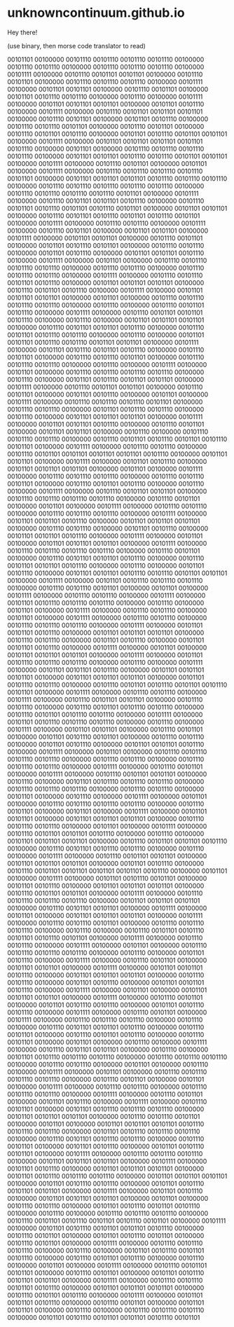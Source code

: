 # unknowncontinuum.github.io

Hey there!

(use binary, then morse code translator to read)

00101101 00100000 00101110 00101110 00101110 00101110 00100000 00101110 00101110 00100000 00101110 00101110 00101110 00100000 00101111 00100000 00101110 00101101 00101101 00100000 00101110 00101101 00100000 00101110 00101110 00101110 00100000 00101111 00100000 00101101 00101101 00100000 00101110 00101101 00100000 00101101 00101110 00101110 00100000 00101110 00100000 00101111 00100000 00101101 00101101 00101101 00100000 00101101 00101110 00100000 00101111 00100000 00101110 00101101 00101101 00101101 00100000 00101110 00101101 00100000 00101101 00101110 00100000 00101110 00101110 00101101 00100000 00101110 00101101 00100000 00101110 00101101 00101110 00100000 00101101 00101110 00101101 00101101 00100000 00101111 00100000 00101101 00101101 00101101 00101101 00101110 00100000 00101101 00100000 00101110 00101110 00101110 00101110 00100000 00101101 00101101 00101110 00101110 00101101 00101101 00100000 00101111 00100000 00101110 00101101 00100000 00101101 00100000 00101111 00100000 00101110 00101110 00101110 00101110 00101101 00100000 00101101 00101101 00101101 00101110 00101110 00101110 00100000 00101110 00101110 00101110 00101110 00101110 00100000 00101110 00101110 00101110 00101110 00101101 00100000 00101111 00100000 00101110 00101101 00101101 00101110 00100000 00101110 00101101 00101110 00101101 00101110 00101101 00100000 00101101 00101101 00100000 00101110 00101101 00101110 00101101 00101110 00101101 00100000 00101111 00100000 00101110 00101110 00100000 00101111 00100000 00101110 00101101 00100000 00101101 00101101 00100000 00101111 00100000 00101101 00101101 00100000 00101110 00101101 00100000 00101101 00101110 00101101 00100000 00101110 00101110 00100000 00101101 00101110 00100000 00101101 00101101 00101110 00100000 00101111 00100000 00101101 00100000 00101110 00101110 00101110 00101110 00100000 00101110 00101110 00100000 00101110 00101110 00101110 00100000 00101111 00100000 00101110 00101110 00101101 00101110 00100000 00101101 00101101 00101101 00100000 00101110 00101101 00101110 00100000 00101111 00100000 00101101 00101101 00101101 00100000 00101101 00100000 00101110 00101110 00101110 00101110 00100000 00101110 00100000 00101110 00101101 00101110 00100000 00101111 00100000 00101110 00101101 00101101 00101110 00100000 00101110 00100000 00101101 00101101 00101101 00100000 00101110 00101101 00101101 00101110 00100000 00101110 00101101 00101110 00101110 00100000 00101110 00100000 00101101 00101101 00101110 00101110 00101101 00101101 00100000 00101111 00100000 00101101 00101110 00101101 00101110 00100000 00101110 00101101 00100000 00101110 00101110 00101101 00100000 00101110 00101110 00101110 00100000 00101110 00100000 00101111 00100000 00101101 00100000 00101110 00101110 00101110 00101110 00100000 00101110 00100000 00101101 00101110 00101101 00101101 00100000 00101111 00100000 00101110 00101101 00101101 00100000 00101110 00101101 00100000 00101101 00101110 00100000 00101101 00100000 00101111 00100000 00101110 00101110 00101110 00101101 00100000 00101110 00101110 00100000 00101101 00101110 00101110 00100000 00101110 00100000 00101101 00101101 00101101 00100000 00101111 00100000 00101101 00101101 00101110 00100000 00101110 00101101 00100000 00101101 00101101 00100000 00101110 00100000 00101110 00101110 00101110 00100000 00101110 00101101 00101110 00101101 00101110 00101101 00100000 00101111 00100000 00101110 00101110 00100000 00101110 00101101 00101101 00101101 00101101 00101110 00100000 00101101 00101101 00100000 00101111 00100000 00101101 00101110 00100000 00101101 00101101 00101101 00100000 00101101 00100000 00101111 00100000 00101110 00101110 00101110 00100000 00101110 00101110 00101101 00100000 00101110 00101101 00101110 00100000 00101110 00100000 00101111 00100000 00101110 00101101 00101101 00100000 00101110 00101110 00101110 00101110 00100000 00101110 00101101 00100000 00101101 00100000 00101111 00100000 00101110 00101110 00100000 00101110 00101110 00101110 00100000 00101111 00100000 00101101 00101101 00101110 00100000 00101101 00101101 00101101 00100000 00101110 00101110 00100000 00101101 00101110 00100000 00101101 00101101 00101110 00100000 00101111 00100000 00101101 00100000 00101101 00101101 00101101 00100000 00101111 00100000 00101110 00101110 00101110 00101110 00100000 00101110 00101101 00100000 00101110 00101101 00101101 00101110 00100000 00101110 00101101 00101101 00101110 00100000 00101110 00100000 00101101 00101110 00100000 00101101 00101101 00101110 00101110 00101101 00101101 00100000 00101111 00100000 00101101 00101110 00101110 00101110 00100000 00101110 00101110 00101101 00100000 00101101 00100000 00101111 00100000 00101110 00101110 00100000 00101111 00100000 00101101 00101110 00101110 00101110 00100000 00101110 00100000 00101101 00100000 00101111 00100000 00101110 00101110 00100000 00101101 00100000 00101111 00100000 00101110 00101110 00100000 00101110 00101110 00101110 00100000 00101111 00100000 00101101 00101101 00101110 00100000 00101101 00101101 00101101 00100000 00101110 00101110 00100000 00101101 00101110 00100000 00101101 00101101 00101110 00100000 00101111 00100000 00101101 00100000 00101101 00101101 00101101 00100000 00101111 00100000 00101101 00101110 00101110 00101110 00100000 00101110 00100000 00101111 00100000 00101101 00101101 00101110 00100000 00101101 00101101 00101101 00100000 00101101 00101101 00101101 00100000 00101101 00101110 00101110 00100000 00101110 00101101 00101110 00101101 00101110 00101101 00100000 00101111 00100000 00101110 00101110 00100000 00101111 00100000 00101110 00101101 00101101 00100000 00101110 00101110 00100000 00101110 00101101 00101110 00101110 00100000 00101110 00101101 00101110 00101110 00100000 00101111 00100000 00101101 00101110 00101110 00101110 00100000 00101110 00100000 00101111 00100000 00101101 00101101 00100000 00101110 00101101 00100000 00101101 00101110 00101101 00100000 00101110 00101110 00100000 00101101 00101110 00100000 00101101 00101101 00101110 00100000 00101111 00100000 00101101 00100000 00101110 00101110 00101110 00101110 00100000 00101110 00101110 00100000 00101110 00101110 00101110 00100000 00101111 00100000 00101110 00101101 00100000 00101111 00100000 00101110 00101101 00101101 00100000 00101110 00100000 00101101 00101110 00101110 00101110 00100000 00101110 00101110 00101110 00100000 00101110 00101110 00100000 00101101 00100000 00101110 00100000 00101111 00100000 00101101 00100000 00101110 00101110 00101110 00101110 00100000 00101110 00101101 00100000 00101101 00100000 00101111 00100000 00101101 00101101 00100000 00101101 00101101 00101101 00100000 00101110 00101110 00101110 00100000 00101101 00100000 00101111 00100000 00101110 00101101 00101101 00101110 00100000 00101110 00100000 00101101 00101101 00101101 00100000 00101110 00101101 00101101 00101110 00100000 00101110 00101101 00101110 00101110 00100000 00101110 00100000 00101111 00100000 00101110 00101101 00101101 00100000 00101101 00101101 00101101 00100000 00101101 00101110 00100000 00101110 00101101 00101101 00101101 00101101 00101110 00100000 00101101 00100000 00101111 00100000 00101101 00101110 00101101 00100000 00101101 00101110 00100000 00101101 00101101 00101101 00100000 00101110 00101101 00101101 00100000 00101111 00100000 00101110 00101110 00101110 00101110 00100000 00101101 00101101 00101101 00100000 00101110 00101101 00101101 00100000 00101111 00100000 00101101 00100000 00101101 00101101 00101101 00100000 00101111 00100000 00101110 00101110 00101101 00100000 00101110 00101110 00101110 00100000 00101110 00100000 00101110 00101101 00101110 00101101 00101110 00101101 00100000 00101111 00100000 00101110 00101110 00100000 00101111 00100000 00101101 00100000 00101110 00101110 00101110 00101110 00100000 00101110 00100000 00101101 00101110 00100000 00101111 00100000 00101110 00101101 00100000 00101101 00101101 00100000 00101111 00100000 00101101 00101101 00101110 00100000 00101101 00101101 00101101 00100000 00101110 00101110 00100000 00101101 00101110 00100000 00101101 00101101 00101110 00100000 00101111 00100000 00101101 00100000 00101101 00101101 00101101 00100000 00101111 00100000 00101110 00101101 00100000 00101101 00101110 00101110 00100000 00101101 00101110 00101110 00100000 00101111 00100000 00101110 00101101 00100000 00101111 00100000 00101110 00101110 00101110 00100000 00101110 00100000 00101110 00101101 00101101 00101110 00100000 00101110 00101101 00100000 00101110 00101101 00101110 00100000 00101110 00101101 00100000 00101101 00100000 00101110 00100000 00101111 00100000 00101110 00101101 00101101 00100000 00101110 00100000 00101101 00101110 00101110 00101110 00100000 00101110 00101110 00101110 00100000 00101110 00101110 00100000 00101101 00100000 00101110 00100000 00101111 00100000 00101101 00100000 00101110 00101110 00101110 00101110 00100000 00101110 00101101 00100000 00101101 00100000 00101111 00100000 00101110 00101110 00100000 00101110 00101110 00101110 00100000 00101111 00100000 00101110 00101101 00100000 00101101 00101110 00100000 00101111 00100000 00101110 00101101 00100000 00101101 00101110 00101110 00101110 00100000 00101101 00101101 00101101 00100000 00101110 00101110 00101101 00100000 00101101 00100000 00101101 00101101 00101101 00101110 00101110 00101110 00100000 00101101 00101110 00101110 00101110 00100000 00101110 00101101 00101110 00101110 00100000 00101110 00101101 00100000 00101101 00101110 00100000 00101101 00101110 00101101 00100000 00101111 00100000 00101110 00101110 00101110 00100000 00101101 00101101 00101101 00100000 00101111 00100000 00101101 00101110 00100000 00101101 00101101 00101101 00100000 00101101 00101110 00101110 00101110 00100000 00101101 00101101 00101101 00100000 00101101 00101110 00101110 00100000 00101101 00101110 00101101 00101101 00100000 00101111 00100000 00101101 00101110 00100000 00101101 00101101 00101101 00100000 00101101 00100000 00101110 00101110 00100000 00101101 00101110 00101101 00101110 00100000 00101110 00100000 00101110 00101110 00101110 00100000 00101110 00101101 00101110 00101101 00101110 00101101 00100000 00101111 00100000 00101101 00101110 00101101 00101101 00101110 00100000 00101110 00101101 00100000 00101101 00101110 00101101 00100000 00101110 00101101 00100000 00101111 00100000 00101110 00101110 00101110 00100000 00101110 00100000 00101101 00101110 00101101 00101110 00100000 00101110 00101101 00101110 00100000 00101110 00100000 00101101 00100000 00101111 00100000 00101110 00101101 00101101 00100000 00101110 00101101 00100000 00101101 00101110 00101101 00101101 00100000 00101111 00100000 00101110 00101110 00101101 00101110 00100000 00101101 00101101 00101101 00100000 00101110 00101101 00101110 00100000 00101111 00100000 00101101 00101101 00101110 00100000 00101110 00101101 00100000 00101101 00101101 00100000 00101110 00100000 00101110 00101110 00101110 00100000 00101101 00101110 00101101 00101101 00101110 00101101
